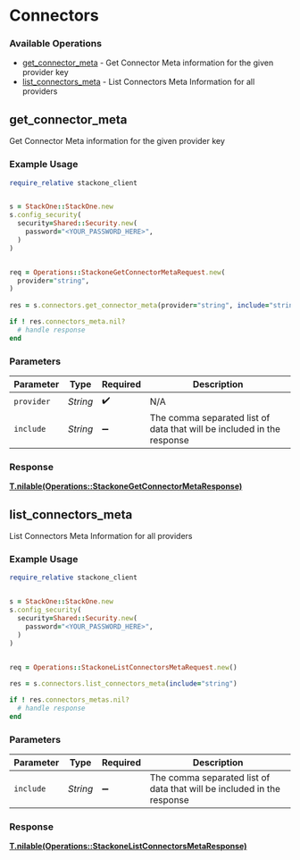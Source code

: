 # Connectors


### Available Operations

* [get_connector_meta](#get_connector_meta) - Get Connector Meta information for the given provider key
* [list_connectors_meta](#list_connectors_meta) - List Connectors Meta Information for all providers

## get_connector_meta

Get Connector Meta information for the given provider key

### Example Usage

```ruby
require_relative stackone_client


s = StackOne::StackOne.new
s.config_security(
  security=Shared::Security.new(
    password="<YOUR_PASSWORD_HERE>",
  )
)


req = Operations::StackoneGetConnectorMetaRequest.new(
  provider="string",
)
    
res = s.connectors.get_connector_meta(provider="string", include="string")

if ! res.connectors_meta.nil?
  # handle response
end

```

### Parameters

| Parameter                                                              | Type                                                                   | Required                                                               | Description                                                            |
| ---------------------------------------------------------------------- | ---------------------------------------------------------------------- | ---------------------------------------------------------------------- | ---------------------------------------------------------------------- |
| `provider`                                                             | *String*                                                               | :heavy_check_mark:                                                     | N/A                                                                    |
| `include`                                                              | *String*                                                               | :heavy_minus_sign:                                                     | The comma separated list of data that will be included in the response |


### Response

**[T.nilable(Operations::StackoneGetConnectorMetaResponse)](../../models/operations/stackonegetconnectormetaresponse.md)**


## list_connectors_meta

List Connectors Meta Information for all providers

### Example Usage

```ruby
require_relative stackone_client


s = StackOne::StackOne.new
s.config_security(
  security=Shared::Security.new(
    password="<YOUR_PASSWORD_HERE>",
  )
)


req = Operations::StackoneListConnectorsMetaRequest.new()
    
res = s.connectors.list_connectors_meta(include="string")

if ! res.connectors_metas.nil?
  # handle response
end

```

### Parameters

| Parameter                                                              | Type                                                                   | Required                                                               | Description                                                            |
| ---------------------------------------------------------------------- | ---------------------------------------------------------------------- | ---------------------------------------------------------------------- | ---------------------------------------------------------------------- |
| `include`                                                              | *String*                                                               | :heavy_minus_sign:                                                     | The comma separated list of data that will be included in the response |


### Response

**[T.nilable(Operations::StackoneListConnectorsMetaResponse)](../../models/operations/stackonelistconnectorsmetaresponse.md)**

